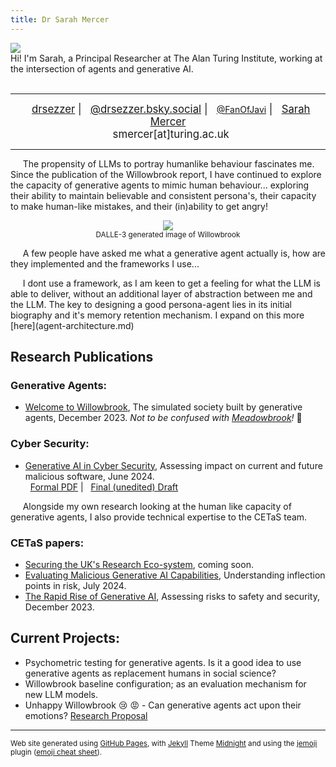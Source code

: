 ```yaml
---
title: Dr Sarah Mercer
---
```

<div class="sm_Parent">
    <div class="sm_child1">
      <img src="https://drsezzer.github.io/profile_pic.png" />
    </div>
    <div class="sm_child2">
      Hi! I'm Sarah, a Principal Researcher at The Alan Turing Institute, working at the intersection of agents and generative AI.
    </div>
</div>

<br>

<hr>
<p valign="center" align="center">
<big>
<i class="fa-brands fa-square-github"></i>&nbsp;&nbsp;<a href="https://github.com/drsezzer/">drsezzer</a> |
<i class="fa-brands fa-bluesky"></i>&nbsp;&nbsp;<a href="https://bsky.app/profile/drsezzer.bsky.social">@drsezzer.bsky.social</a> |
<i class="fa-brands fa-square-x-twitter"></i>&nbsp;&nbsp;</big><a href="https://twitter.com/fanofjavi">@FanOfJavi</a><big> | 
<i class="fa-brands fa-linkedin"></i>&nbsp;&nbsp;<a href="https://www.linkedin.com/in/sarah-mercer-033609273">Sarah Mercer</a>
<br>
<i class="fa-solid fa-envelope"></i>&nbsp;&nbsp;smercer[at]turing.ac.uk
</big>
</p>
<hr>

<p>&nbsp;&nbsp;&nbsp;&nbsp; The propensity of LLMs to portray humanlike behaviour fascinates me.  Since the publication of the Willowbrook report, I have continued to explore the capacity of generative agents to mimic human behaviour... exploring their ability to maintain believable and consistent persona's, their capacity to make human-like mistakes, and their (in)ability to get angry!</p>

<p align=center><img src="https://drsezzer.github.io/willowbrook1.png" /><br>
<small>DALLE-3 generated image of Willowbrook</small></p>


<p>&nbsp;&nbsp;&nbsp;&nbsp; A few people have asked me what a generative agent actually is, how are they implemented and the frameworks I use... </p>

<p>&nbsp;&nbsp;&nbsp;&nbsp; I dont use a framework, as I am keen to get a feeling for what the LLM is able to deliver, without an additional layer of abstraction between me and the LLM.  The key to designing a good persona-agent lies in its initial biography and it's memory retention mechanism. I expand on this more [here](agent-architecture.md)</p>

## Research Publications

### Generative Agents:

* [Welcome to Willowbrook](https://cetas.turing.ac.uk/publications/welcome-willowbrook), The simulated society built by generative agents, December 2023.  <i>Not to be confused with <a href="https://www.technologyreview.com/2024/11/27/1107377/a-minecraft-town-of-ai-characters-made-friends-invented-jobs-and-spread-religion/">Meadowbrook</a>!</i> :thinking:

### Cyber Security:

* [Generative AI in Cyber Security](https://cetas.turing.ac.uk/publications/generative-ai-cybersecurity), Assessing impact on current and future malicious software, June 2024. <br> 
<i class="fa-solid fa-file-pdf"></i>&nbsp;&nbsp;[Formal PDF](docs/cetas_briefing_paper_-_evaluating_malicious_generative_ai_capabilities.pdf) | <i class="fa-solid fa-pen-ruler"></i>&nbsp;&nbsp;[Final (unedited) Draft](raw_malicious_genai.md)


<p>&nbsp;&nbsp;&nbsp;&nbsp; Alongside my own research looking at the human like capacity of generative agents, I also provide technical expertise to the CETaS team.</p>

### CETaS papers:

* [Securing the UK's Research Eco-system](https://cetas.turing.ac.uk/), coming soon.
* [Evaluating Malicious Generative AI Capabilities](https://cetas.turing.ac.uk/publications/evaluating-malicious-generative-ai-capabilities), Understanding inflection points in risk, July 2024.
* [The Rapid Rise of Generative AI](https://cetas.turing.ac.uk/publications/rapid-rise-generative-ai), Assessing risks to safety and security, December 2023.

## Current Projects:

* Psychometric testing for generative agents.  Is it a good idea to use generative agents as replacement humans in social science?
* Willowbrook baseline configuration; as an evaluation mechanism for new LLM models.
* Unhappy Willowbrook :cry: :rage: - Can generative agents act upon their emotions?  [Research Proposal](rp_unhappy_willowbrook.md)

<hr>

<small>Web site generated using [GitHub Pages](https://docs.github.com/en/pages/getting-started-with-github-pages/about-github-pages), with [Jekyll](https://jekyllrb.com/) Theme [Midnight](https://github.com/pages-themes/midnight) and using the [jemoji](https://github.com/jekyll/jemoji) plugin ([emoji cheat sheet](https://github.com/ikatyang/emoji-cheat-sheet/blob/master/README.md)).</small>